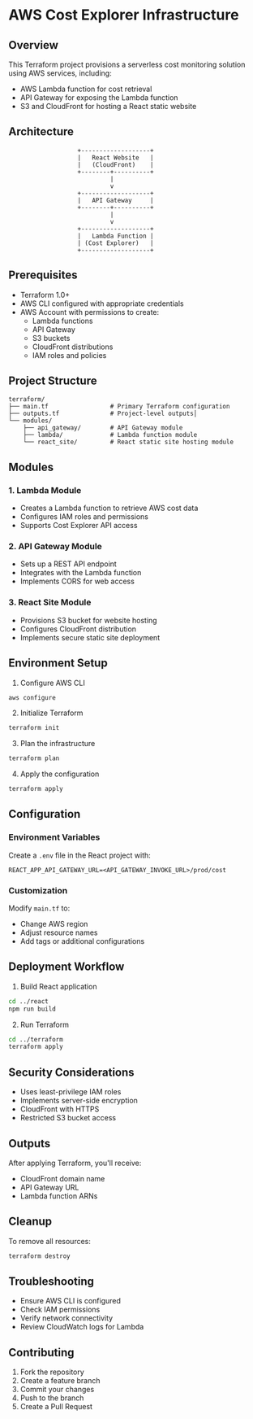 # AWS Cost Explorer Infrastructure

## Overview

This Terraform project provisions a serverless cost monitoring solution using AWS services, including:
- AWS Lambda function for cost retrieval
- API Gateway for exposing the Lambda function
- S3 and CloudFront for hosting a React static website

## Architecture

```
                   +-------------------+
                   |   React Website   |
                   |   (CloudFront)    |
                   +--------+----------+
                            |
                            v
                   +-------------------+
                   |   API Gateway     |
                   +--------+----------+
                            |
                            v
                   +-------------------+
                   |   Lambda Function |
                   | (Cost Explorer)   |
                   +-------------------+
```

## Prerequisites

- Terraform 1.0+
- AWS CLI configured with appropriate credentials
- AWS Account with permissions to create:
  - Lambda functions
  - API Gateway
  - S3 buckets
  - CloudFront distributions
  - IAM roles and policies

## Project Structure

```
terraform/
├── main.tf                 # Primary Terraform configuration
├── outputs.tf              # Project-level outputs│
└── modules/
    ├── api_gateway/        # API Gateway module
    ├── lambda/             # Lambda function module
    └── react_site/         # React static site hosting module
```

## Modules

### 1. Lambda Module
- Creates a Lambda function to retrieve AWS cost data
- Configures IAM roles and permissions
- Supports Cost Explorer API access

### 2. API Gateway Module
- Sets up a REST API endpoint
- Integrates with the Lambda function
- Implements CORS for web access

### 3. React Site Module
- Provisions S3 bucket for website hosting
- Configures CloudFront distribution
- Implements secure static site deployment

## Environment Setup

1. Configure AWS CLI
```bash
aws configure
```

2. Initialize Terraform
```bash
terraform init
```

3. Plan the infrastructure
```bash
terraform plan
```

4. Apply the configuration
```bash
terraform apply
```

## Configuration

### Environment Variables

Create a `.env` file in the React project with:
```
REACT_APP_API_GATEWAY_URL=<API_GATEWAY_INVOKE_URL>/prod/cost
```

### Customization

Modify `main.tf` to:
- Change AWS region
- Adjust resource names
- Add tags or additional configurations

## Deployment Workflow

1. Build React application
```bash
cd ../react
npm run build
```

2. Run Terraform
```bash
cd ../terraform
terraform apply
```

## Security Considerations

- Uses least-privilege IAM roles
- Implements server-side encryption
- CloudFront with HTTPS
- Restricted S3 bucket access

## Outputs

After applying Terraform, you'll receive:
- CloudFront domain name
- API Gateway URL
- Lambda function ARNs

## Cleanup

To remove all resources:
```bash
terraform destroy
```

## Troubleshooting

- Ensure AWS CLI is configured
- Check IAM permissions
- Verify network connectivity
- Review CloudWatch logs for Lambda

## Contributing

1. Fork the repository
2. Create a feature branch
3. Commit your changes
4. Push to the branch
5. Create a Pull Request